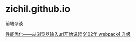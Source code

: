 # zichil.github.io
前端杂谈

[性能优化——从浏览器输入url开始说起](https://github.com/zichil/zichil.github.io/issues/4)
[9102年 webpack4 升级](https://github.com/zichil/zichil.github.io/issues/5)
